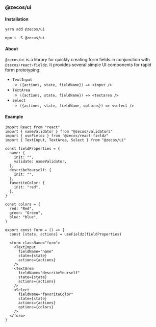 ### @zecos/ui


#### Installation

`yarn add @zecos/ui`

`npm i -S @zecos/ui`

#### About

`@zecos/ui` is a library for quickly creating form fields in conjunction with `@zecos/react-fieldz`. It provides several simple UI components for rapid form prototyping:

* `TextInput`
  * `({actions, state, fieldName}) => <input />`
* `TextArea`
  * `({actions, state, fieldName}) => <textarea />`
* `Select`
  * `({actions, state, fieldName, options}) => <select />`


#### Example

```tsx
import React from "react"
import { nameValidator } from "@zecos/validatorz"
import { useFieldz } from "@zecos/react-fieldz"
import { TextInput, TextArea, Select } from "@zecos/ui"

const fieldProperties = {
  name: {
    init: "",
    validate: nameValidator,
  },
  describeYourself: {
    init: "",
  },
  favoriteColor: {
    init: "red",
  },
}

const colors = {
  red: "Red",
  green: "Green",
  blue: "blue",
}

export const Form = () => {
  const [state, actions] = useFieldz(fieldProperties)

  <form className="form">
    <TextInput
      fieldName="name"
      state={state}
      actions={actions}
    />
    <TextArea
      fieldName="describeYourself"
      state={state}
      actions={actions}
    />
    <Select
      fieldName="favoriteColor"
      state={state}
      actions={actions}
      options={colors}
    />
  </form>
}
```